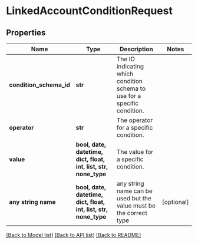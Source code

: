 # LinkedAccountConditionRequest


## Properties
Name | Type | Description | Notes
------------ | ------------- | ------------- | -------------
**condition_schema_id** | **str** | The ID indicating which condition schema to use for a specific condition. | 
**operator** | **str** | The operator for a specific condition. | 
**value** | **bool, date, datetime, dict, float, int, list, str, none_type** | The value for a specific condition. | 
**any string name** | **bool, date, datetime, dict, float, int, list, str, none_type** | any string name can be used but the value must be the correct type | [optional]

[[Back to Model list]](../README.md#documentation-for-models) [[Back to API list]](../README.md#documentation-for-api-endpoints) [[Back to README]](../README.md)


